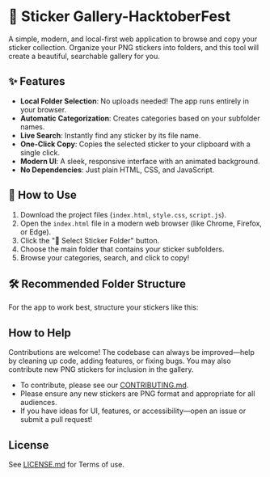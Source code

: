 # 📂 Sticker Gallery-HacktoberFest

A simple, modern, and local-first web application to browse and copy your sticker collection. Organize your PNG stickers into folders, and this tool will create a beautiful, searchable gallery for you.

## ✨ Features

* **Local Folder Selection**: No uploads needed! The app runs entirely in your browser.
* **Automatic Categorization**: Creates categories based on your subfolder names.
* **Live Search**: Instantly find any sticker by its file name.
* **One-Click Copy**: Copies the selected sticker to your clipboard with a single click.
* **Modern UI**: A sleek, responsive interface with an animated background.
* **No Dependencies**: Just plain HTML, CSS, and JavaScript.

## 🚀 How to Use

1.  Download the project files (`index.html`, `style.css`, `script.js`).
2.  Open the `index.html` file in a modern web browser (like Chrome, Firefox, or Edge).
3.  Click the "📂 Select Sticker Folder" button.
4.  Choose the main folder that contains your sticker subfolders.
5.  Browse your categories, search, and click to copy!

## 🛠️ Recommended Folder Structure

For the app to work best, structure your stickers like this:

## How to Help

Contributions are welcome! The codebase can always be improved—help by cleaning up code, adding features, or fixing bugs. You may also contribute new PNG stickers for inclusion in the gallery.

- To contribute, please see our [CONTRIBUTING.md](CONTRIBUTING.md).
- Please ensure any new stickers are PNG format and appropriate for all audiences.
- If you have ideas for UI, features, or accessibility—open an issue or submit a pull request!

## License

See [LICENSE.md](LICENSE.md) for Terms of use.

